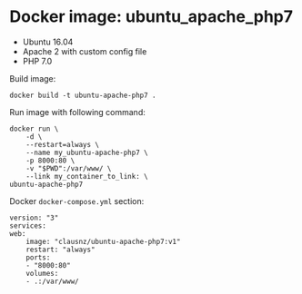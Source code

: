 # Docker image: ubuntu_apache_php7

- Ubuntu 16.04
- Apache 2 with custom config file
- PHP 7.0

Build image:

    docker build -t ubuntu-apache-php7 .

Run image with following command:

    docker run \
        -d \
        --restart=always \
        --name my_ubuntu-apache-php7 \
        -p 8000:80 \
        -v "$PWD":/var/www/ \
        --link my_container_to_link: \
    ubuntu-apache-php7

Docker `docker-compose.yml` section:

    version: "3"
    services:
    web:
        image: "clausnz/ubuntu-apache-php7:v1"
        restart: "always"
        ports:
        - "8000:80"
        volumes:
        - .:/var/www/


